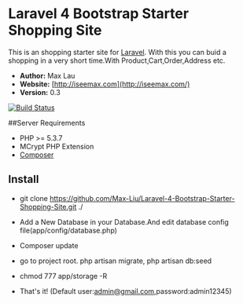 
# Laravel 4 Bootstrap Starter Shopping Site


This is an shopping starter site for [Laravel](http://laravel.com). With this you can buid a shopping in a very short time.With Product,Cart,Order,Address etc.

- **Author:** Max Lau
- **Website:** [http://iseemax.com](http://iseemax.com/)
- **Version:** 0.3

[![Build Status](https://travis-ci.org/FrozenNode/Laravel-Administrator.png?branch=master)](https://travis-ci.org/FrozenNode/Laravel-Administrator)




##Server Requirements

- PHP >= 5.3.7
- MCrypt PHP Extension
- [Composer](https://getcomposer.org/)


## Install

- git clone https://github.com/Max-Liu/Laravel-4-Bootstrap-Starter-Shopping-Site.git ./

- Add a New Database in your Database.And edit database config file(app/config/database.php)

- Composer update

- go to project root. php artisan migrate, php artisan db:seed

- chmod 777 app/storage -R

- That's it! (Default user:admin@gmail.com,password:admin12345)






